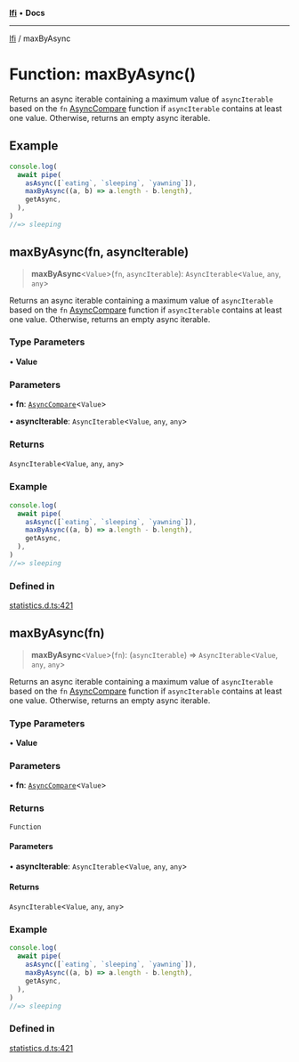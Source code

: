 [**lfi**](../readme.md) • **Docs**

***

[lfi](../globals.md) / maxByAsync

# Function: maxByAsync()

Returns an async iterable containing a maximum value of `asyncIterable` based
on the `fn` [AsyncCompare](../type-aliases/AsyncCompare.md) function if `asyncIterable` contains at
least one value. Otherwise, returns an empty async iterable.

## Example

```js
console.log(
  await pipe(
    asAsync([`eating`, `sleeping`, `yawning`]),
    maxByAsync((a, b) => a.length - b.length),
    getAsync,
  ),
)
//=> sleeping
```

## maxByAsync(fn, asyncIterable)

> **maxByAsync**\<`Value`\>(`fn`, `asyncIterable`): `AsyncIterable`\<`Value`, `any`, `any`\>

Returns an async iterable containing a maximum value of `asyncIterable` based
on the `fn` [AsyncCompare](../type-aliases/AsyncCompare.md) function if `asyncIterable` contains at
least one value. Otherwise, returns an empty async iterable.

### Type Parameters

• **Value**

### Parameters

• **fn**: [`AsyncCompare`](../type-aliases/AsyncCompare.md)\<`Value`\>

• **asyncIterable**: `AsyncIterable`\<`Value`, `any`, `any`\>

### Returns

`AsyncIterable`\<`Value`, `any`, `any`\>

### Example

```js
console.log(
  await pipe(
    asAsync([`eating`, `sleeping`, `yawning`]),
    maxByAsync((a, b) => a.length - b.length),
    getAsync,
  ),
)
//=> sleeping
```

### Defined in

[statistics.d.ts:421](https://github.com/TomerAberbach/lfi/blob/95b3b82a9fc32cec65089cf86d003d7620dc44fc/src/operations/statistics.d.ts#L421)

## maxByAsync(fn)

> **maxByAsync**\<`Value`\>(`fn`): (`asyncIterable`) => `AsyncIterable`\<`Value`, `any`, `any`\>

Returns an async iterable containing a maximum value of `asyncIterable` based
on the `fn` [AsyncCompare](../type-aliases/AsyncCompare.md) function if `asyncIterable` contains at
least one value. Otherwise, returns an empty async iterable.

### Type Parameters

• **Value**

### Parameters

• **fn**: [`AsyncCompare`](../type-aliases/AsyncCompare.md)\<`Value`\>

### Returns

`Function`

#### Parameters

• **asyncIterable**: `AsyncIterable`\<`Value`, `any`, `any`\>

#### Returns

`AsyncIterable`\<`Value`, `any`, `any`\>

### Example

```js
console.log(
  await pipe(
    asAsync([`eating`, `sleeping`, `yawning`]),
    maxByAsync((a, b) => a.length - b.length),
    getAsync,
  ),
)
//=> sleeping
```

### Defined in

[statistics.d.ts:421](https://github.com/TomerAberbach/lfi/blob/95b3b82a9fc32cec65089cf86d003d7620dc44fc/src/operations/statistics.d.ts#L421)

